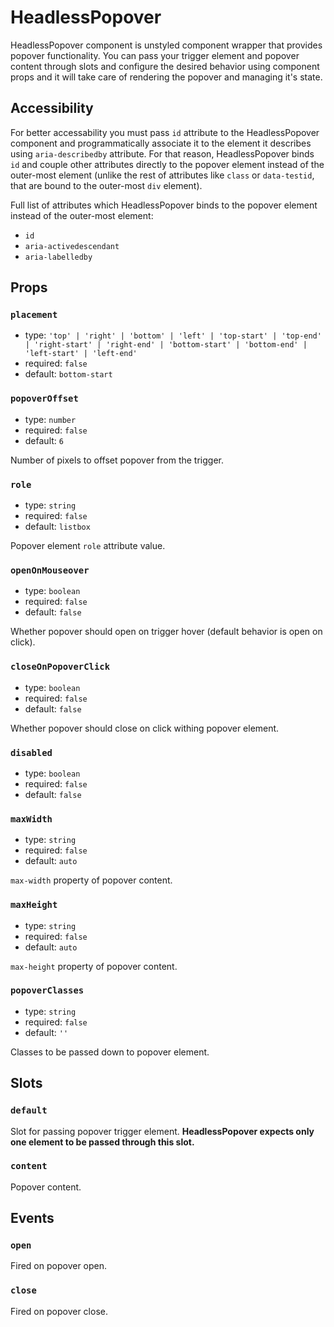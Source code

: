# HeadlessPopover

HeadlessPopover component is unstyled component wrapper that provides popover functionality. You can pass your trigger element and popover content through slots and configure the desired behavior using component props and it will take care of rendering the popover and managing it's state.

## Accessibility

For better accessability you must pass `id` attribute to the HeadlessPopover component and programmatically associate it to the element it describes using `aria-describedby` attribute. For that reason, HeadlessPopover binds `id` and couple other attributes directly to the popover element instead of the outer-most element (unlike the rest of attributes like `class` or `data-testid`, that are bound to the outer-most `div` element).

Full list of attributes which HeadlessPopover binds to the popover element instead of the outer-most element:

* `id`
* `aria-activedescendant`
* `aria-labelledby`

## Props

### `placement`

* type: `'top' | 'right' | 'bottom' | 'left' | 'top-start' | 'top-end' | 'right-start' | 'right-end' | 'bottom-start' | 'bottom-end' | 'left-start' | 'left-end'`
* required: `false`
* default: `bottom-start`

### `popoverOffset`

* type: `number`
* required: `false`
* default: `6`

Number of pixels to offset popover from the trigger.

### `role`

* type: `string`
* required: `false`
* default: `listbox`

Popover element `role` attribute value.

### `openOnMouseover`

* type: `boolean`
* required: `false`
* default: `false`

Whether popover should open on trigger hover (default behavior is open on click).

### `closeOnPopoverClick`

* type: `boolean`
* required: `false`
* default: `false`

Whether popover should close on click withing popover element.

### `disabled`

* type: `boolean`
* required: `false`
* default: `false`

### `maxWidth`

* type: `string`
* required: `false`
* default: `auto`

`max-width` property of popover content.

### `maxHeight`

* type: `string`
* required: `false`
* default: `auto`

`max-height` property of popover content.

### `popoverClasses`

* type: `string`
* required: `false`
* default: `''`

Classes to be passed down to popover element.

## Slots

### `default`

Slot for passing popover trigger element. **HeadlessPopover expects only one element to be passed through this slot.**

### `content`

Popover content.

## Events

### `open`

Fired on popover open.

### `close`

Fired on popover close.

